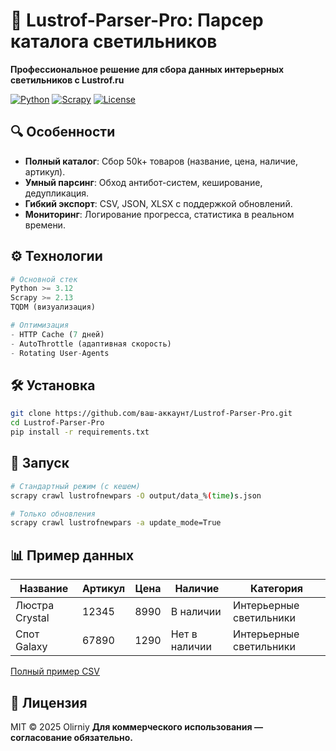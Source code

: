 
# 🚀 Lustrof-Parser-Pro: Парсер каталога светильников

**Профессиональное решение для сбора данных интерьерных светильников с Lustrof.ru**

[![Python](https://img.shields.io/badge/Python-3.12-blue)](https://python.org)
[![Scrapy](https://img.shields.io/badge/Scrapy-2.13-green)](https://scrapy.org)
[![License](https://img.shields.io/badge/License-MIT-red)](LICENSE)

## 🔍 Особенности
- **Полный каталог**: Сбор 50k+ товаров (название, цена, наличие, артикул).
- **Умный парсинг**: Обход антибот-систем, кеширование, дедупликация.
- **Гибкий экспорт**: CSV, JSON, XLSX с поддержкой обновлений.
- **Мониторинг**: Логирование прогресса, статистика в реальном времени.

## ⚙️ Технологии
```python
# Основной стек
Python >= 3.12
Scrapy >= 2.13
TQDM (визуализация)

# Оптимизация
- HTTP Cache (7 дней)
- AutoThrottle (адаптивная скорость)
- Rotating User-Agents
```

## 🛠 Установка
```bash
git clone https://github.com/ваш-аккаунт/Lustrof-Parser-Pro.git
cd Lustrof-Parser-Pro
pip install -r requirements.txt
```

## 🚦 Запуск
```bash
# Стандартный режим (с кешем)
scrapy crawl lustrofnewpars -O output/data_%(time)s.json

# Только обновления
scrapy crawl lustrofnewpars -a update_mode=True
```

## 📊 Пример данных
| Название          | Артикул | Цена  | Наличие       | Категория               |
|-------------------|---------|-------|---------------|-------------------------|
| Люстра Crystal    | 12345   | 8990  | В наличии     | Интерьерные светильники |
| Спот Galaxy       | 67890   | 1290  | Нет в наличии | Интерьерные светильники |

[Полный пример CSV](sample_interier_products.csv)

## 📜 Лицензия
MIT © 2025 Olirniy 
**Для коммерческого использования — согласование обязательно.**
```
